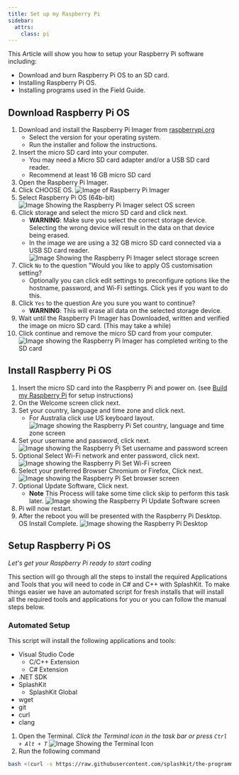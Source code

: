 ```yaml
---
title: Set up my Raspberry Pi
sidebar:
  attrs:
    class: pi
---
```


This Article will show you how to setup your Raspberry Pi software including:

- Download and burn Raspberry Pi OS to an SD card.
- Installing Raspberry Pi OS.
- Installing programs used in the Field Guide.

## Download Raspberry Pi OS

1. Download and install the Raspberry Pi Imager from [raspberrypi.org](https://www.raspberrypi.org/software/)
    - Select the version for your operating system.
    - Run the installer and follow the instructions.
1. Insert the micro SD card into your computer.
    - You may need a Micro SD card adapter and/or a USB SD card reader.
    - Recommend at least 16 GB micro SD card
1. Open the Raspberry Pi Imager.
1. Click CHOOSE OS.
  ![Image of Raspberry Pi Imager](./images/setup-pi/1-2-setup-pi-RaspberryPiImager.png)
1. Select Raspberry Pi OS (64b-bit)
  ![Image Showing the Raspberry Pi Imager select OS screen](./images/setup-pi/1-2-setup-pi-SelectOS.png)
1. Click storage and select the micro SD card and click next.
    - **WARNING**: Make sure you select the correct storage device. Selecting the wrong device will result in the data on that device being erased.
    - In the image we are using a 32 GB micro SD card connected via a USB SD card reader.
  ![Image Showing the Raspberry Pi Imager select storage screen](./images/setup-pi/1-2-setup-pi-SelectStorage.png)
1. Click `No` to the question "Would you like to apply OS customisation setting?
    - Optionally you can click edit settings to preconfigure options like the hostname, password, and Wi-Fi settings. Click yes if you want to do this.
1. Click `Yes` to the question Are you sure you want to continue?
    - **WARNING**: This will erase all data on the selected storage device.
1. Wait until the Raspberry Pi Imager has Downloaded, written and verified the image on micro SD card. (This may take a while)
1. Click continue and remove the micro SD card from your computer.
    ![Image showing the Raspberry Pi Imager has completed writing to the SD card](./images/setup-pi/1-2-setup-pi-Complete.png)

## Install Raspberry Pi OS

1. Insert the micro SD card into the Raspberry Pi and power on. (see [Build my Raspberry Pi](./1-0-pi-computer.md) for setup instructions)
1. On the Welcome screen click next.
1. Set your country, language and time zone and click next.
    - For Australia click use US keyboard layout.
![Image showing the Raspberry Pi Set country, language and time zone screen](./images/setup-pi/1-2-setup-pi-SetCountry.png)
1. Set your username and password, click next.
![Image showing the Raspberry Pi Set username and password screen](./images/setup-pi/1-2-setup-pi-CreateUser.png)
1. Optional Select Wi-Fi network and enter password, click next.
![Image showing the Raspberry Pi Set Wi-Fi screen](./images/setup-pi/1-2-setup-pi-SetWifi.png)
1. Select your preferred Browser Chromium or Firefox, Click next.
![Image showing the Raspberry Pi Set browser screen](./images/setup-pi/1-2-setup-pi-SetBrowser.png)
1. Optional Update Software, Click next.
    - **Note** This Process will take some time click skip to perform this task later.
![Image showing the Raspberry Pi Update Software screen](./images/setup-pi/1-2-setup-pi-UpdateSoftware.png)
1. Pi will now restart.
1. After the reboot you will be presented with the Raspberry Pi Desktop. OS Install Complete.
![Image showing the Raspberry Pi Desktop](./images/setup-pi/1-2-setup-pi-Desktop.png)

## Setup Raspberry Pi OS

*Let's get your Raspberry Pi ready to start coding*

This section will go through all the steps to install the required Applications and Tools that you will need to code in C# and C++ with SplashKit. 
To make things easier we have an automated script for fresh installs that will install all the required tools and applications for you or you can follow the manual steps below.

### Automated Setup

This script will install the following applications and tools:
- Visual Studio Code
  - C/C++ Extension
  - C# Extension
- .NET SDK
- SplashKit
  - SplashKit Global
- wget
- git
- curl
- clang

1. Open the Terminal.
   *Click the Terminal icon in the task bar or press `Ctrl + Alt + T`* ![Image Showing the Terminal Icon](./images/setup-pi/1-2-setup-pi-Terminal_Icon.png)
2. Run the following command

```bash
bash <(curl -s https://raw.githubusercontent.com/splashkit/the-programmers-field-guide/main/src/content/docs/book/part-0-getting-started/2-computer-use/2-put-together/scripts/Linux_Pi_InstallScript.sh)
```


<!-- ## Going Hard Core! Boot to the terminal

## Switch to Zsh

## Testing the Graphical User Interface -->

<!-- refer to set up my linux box -->
